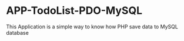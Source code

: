 # APP-TodoList-PDO-MySQL
 This Application is a simple way to know how PHP save data to MySQL database
